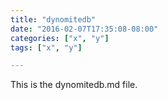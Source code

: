 ```yaml
---
title: "dynomitedb"
date: "2016-02-07T17:35:08-08:00"
categories: ["x", "y"]
tags: ["x", "y"]

---
```


This is the dynomitedb.md file.
